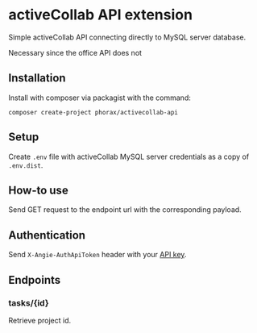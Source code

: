 # activeCollab API extension

Simple activeCollab API connecting directly to MySQL server database.

Necessary since the office API does not 

## Installation

Install with composer via packagist with the command:

`composer create-project phorax/activecollab-api`

## Setup

Create `.env` file with activeCollab MySQL server credentials as a copy of `.env.dist`.

## How-to use

Send GET request to the endpoint url with the corresponding payload.

## Authentication

Send `X-Angie-AuthApiToken` header with your [API key](https://developers.activecollab.com/api-documentation/v1/authentication.html). 

## Endpoints

### tasks/{id}

Retrieve project id.
